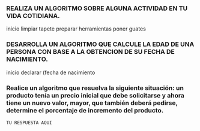### REALIZA UN ALGORITMO SOBRE ALGUNA ACTIVIDAD EN TU VIDA COTIDIANA.
inicio
limpiar tapete
preparar herramientas
poner guates

### DESARROLLA UN ALGORITMO QUE CALCULE LA EDAD DE UNA PERSONA CON BASE A LA OBTENCION DE SU FECHA DE NACIMIENTO.
inicio
declarar (fecha de nacimiento 




###  Realice un algoritmo que resuelva la siguiente situación: un producto tenía un precio inicial que debe solicitarse y ahora tiene un nuevo valor, mayor, que también deberá pedirse, determine el porcentaje de incremento del producto. 

    TU RESPUESTA AQUI
